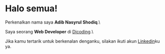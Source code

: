 # Halo semua! 

Perkenalkan nama saya **Adib Nasyrul Shodiq**.\

Saya seorang **Web Developer** di [Dicoding](https://www.dicoding.com/).\



Jika kamu tertarik untuk berkenalan denganku, silakan ikuti akun [Linkedin](https://www.linkedin.com/in/adib-nasyrul-shodiq-245a0b244/)ku ya.
